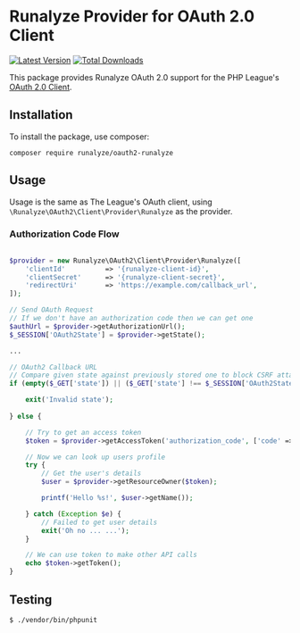 # Runalyze Provider for OAuth 2.0 Client
[![Latest Version](https://img.shields.io/github/release/runalyze/oauth2-runalyze.svg?style=flat-square)](https://github.com/runalyze/oauth2-runalyze/releases)
[![Total Downloads](https://img.shields.io/packagist/dt/runalyze/oauth2-runalyze.svg?style=flat-square)](https://packagist.org/packages/runalyze/oauth2-runalyze)


This package provides Runalyze OAuth 2.0 support for the PHP League's [OAuth 2.0 Client](https://github.com/thephpleague/oauth2-client).

## Installation

To install the package, use composer:

```
composer require runalyze/oauth2-runalyze
```

## Usage

Usage is the same as The League's OAuth client, using `\Runalyze\OAuth2\Client\Provider\Runalyze` as the provider.

### Authorization Code Flow

```php

$provider = new Runalyze\OAuth2\Client\Provider\Runalyze([
    'clientId'          => '{runalyze-client-id}',
    'clientSecret'      => '{runalyze-client-secret}',
    'redirectUri'       => 'https://example.com/callback_url',
]);

// Send OAuth Request
// If we don't have an authorization code then we can get one
$authUrl = $provider->getAuthorizationUrl();
$_SESSION['OAuth2State'] = $provider->getState();

...

// OAuth2 Callback URL
// Compare given state against previously stored one to block CSRF attack
if (empty($_GET['state']) || ($_GET['state'] !== $_SESSION['OAuth2State'])) {

    exit('Invalid state');
    
} else {

    // Try to get an access token
    $token = $provider->getAccessToken('authorization_code', ['code' => $_GET['code']]);

    // Now we can look up users profile
    try {
        // Get the user's details
        $user = $provider->getResourceOwner($token);

        printf('Hello %s!', $user->getName());

    } catch (Exception $e) {
        // Failed to get user details
        exit('Oh no ... ...');
    }

    // We can use token to make other API calls
    echo $token->getToken();
}

```

## Testing

``` bash
$ ./vendor/bin/phpunit
```
